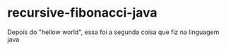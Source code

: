 # recursive-fibonacci-java
Depois do "hellow world", essa foi a segunda coisa que fiz na linguagem java

